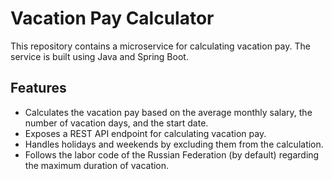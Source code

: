 # Vacation Pay Calculator
This repository contains a microservice for calculating vacation pay. The service is built using Java and Spring Boot.

## Features
- Calculates the vacation pay based on the average monthly salary, the number of vacation days, and the start date.
- Exposes a REST API endpoint for calculating vacation pay.
- Handles holidays and weekends by excluding them from the calculation.
- Follows the labor code of the Russian Federation (by default) regarding the maximum duration of vacation.
